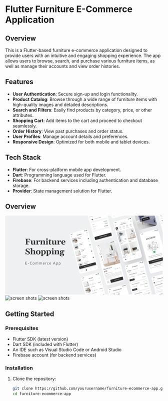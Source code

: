 # Flutter Furniture E-Commerce Application

## Overview
This is a Flutter-based furniture e-commerce application designed to provide users with an intuitive and engaging shopping experience. The app allows users to browse, search, and purchase various furniture items, as well as manage their accounts and view order histories.

## Features
- **User Authentication**: Secure sign-up and login functionality.
- **Product Catalog**: Browse through a wide range of furniture items with high-quality images and detailed descriptions.
- **Search and Filters**: Easily find products by category, price, or other attributes.
- **Shopping Cart**: Add items to the cart and proceed to checkout seamlessly.
- **Order History**: View past purchases and order status.
- **User Profiles**: Manage account details and preferences.
- **Responsive Design**: Optimized for both mobile and tablet devices.

## Tech Stack
- **Flutter**: For cross-platform mobile app development.
- **Dart**: Programming language used for Flutter.
- **Firebase**: For backend services including authentication and database storage.
- **Provider**: State management solution for Flutter.

## Overview

![cover](assets/preview/cover.png)
![screen shots](assets/preview/screen-0.png)
![screen shots](assets/preview/screen-1.png)

## Getting Started

### Prerequisites
- Flutter SDK (latest version)
- Dart SDK (included with Flutter)
- An IDE such as Visual Studio Code or Android Studio
- Firebase account (for backend services)

### Installation
1. Clone the repository:
   ```bash
   git clone https://github.com/yourusername/furniture-ecommerce-app.git
   cd furniture-ecommerce-app